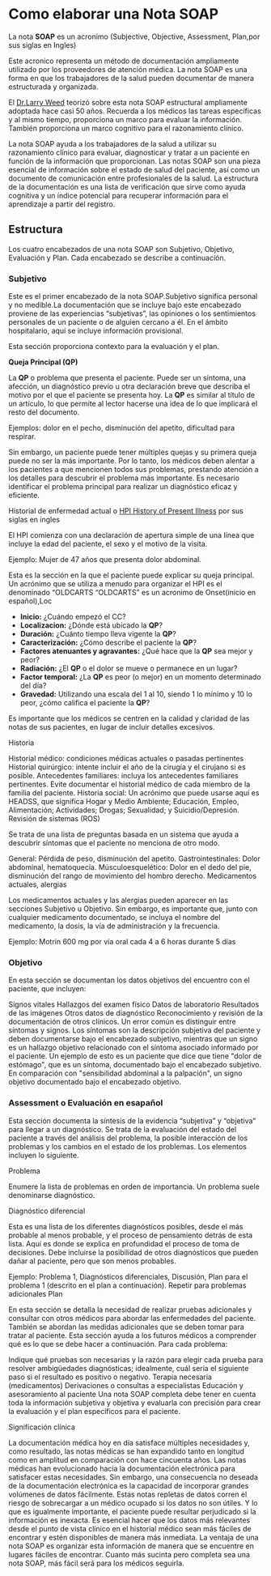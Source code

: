 
# Como elaborar una Nota SOAP

La nota **SOAP** es un acronimo (Subjective, Objective, Assessment, Plan,por sus siglas en Ingles)

Este acronico representa un método de documentación ampliamente utilizado por los proveedores de atención médica. La nota SOAP es una forma en que los trabajadores de la salud pueden documentar de manera estructurada y organizada. 

El [Dr.Larry Weed](https://www.oslerproject.com/post/el-origen-de-la-historia-cl%C3%ADnica-orientada-por-problemas-y-el-m%C3%A9todo-soap) teorizó sobre esta nota SOAP estructural ampliamente adoptada hace casi 50 años. Recuerda a los médicos las tareas específicas y al mismo tiempo, 
proporciona un marco para evaluar la información. También proporciona un marco cognitivo para el razonamiento clínico.

La nota SOAP ayuda a los trabajadores de la salud a utilizar su razonamiento clínico para evaluar, diagnosticar y tratar a un paciente en 
función de la información que proporcionan. Las notas SOAP son una pieza esencial de información sobre el estado de salud del paciente, así 
como un documento de comunicación entre profesionales de la salud. La estructura de la documentación es una lista de verificación que sirve
como ayuda cognitiva y un índice potencial para recuperar información para el aprendizaje a partir del registro.

## Estructura

Los cuatro encabezados de una nota SOAP son Subjetivo, Objetivo, Evaluación y Plan. Cada encabezado se describe a continuación.

### Subjetivo

Este es el primer encabezado de la nota SOAP.Subjetivo significa personal y no medible.La documentación que se incluye bajo este encabezado 
proviene de las experiencias “subjetivas”, las opiniones o los sentimientos personales de un paciente o de alguien cercano a él. En el ámbito hospitalario, aquí se incluye información provisional. 

Esta sección proporciona contexto para la evaluación y el plan.

**Queja Principal (QP)**

La **QP** o problema que presenta el paciente. Puede ser un síntoma, una afección, un diagnóstico previo u otra declaración breve que describa el motivo por el que el paciente se presenta hoy. La **QP** es similar al título de un artículo, lo que permite al lector hacerse una idea de lo que implicará el resto del documento.

Ejemplos: dolor en el pecho, disminución del apetito, dificultad para respirar.

Sin embargo, un paciente puede tener múltiples quejas y su primera queja puede no ser la más importante. Por lo tanto, los médicos deben alentar a los pacientes a que mencionen todos sus problemas, prestando atención a los detalles para descubrir el problema más importante. Es necesario identificar el problema principal para realizar un diagnóstico eficaz y eficiente.

Historial de enfermedad actual o [HPI History of Present Illness](https://meded.ucsd.edu/clinicalmed/history.html) por sus siglas en ingles  



El HPI comienza con una declaración de apertura simple de una línea que incluye la edad del paciente, el sexo y el motivo de la visita.

Ejemplo: Mujer de 47 años que presenta dolor abdominal.

Esta es la sección en la que el paciente puede explicar su queja principal. Un acrónimo que se utiliza a menudo para organizar el HPI es el denominado “OLDCARTS
“OLDCARTS” es un acronimo de Onset(inicio en español),Loc

- **Inicio:** ¿Cuándo empezó el CC?
- **Localizacion:** ¿Dónde está ubicado la  **QP**?
- **Duración:** ¿Cuánto tiempo lleva vigente la **QP**?
- **Caracterización:** ¿Cómo describe el paciente la **QP**?
- **Factores atenuantes y agravantes:** ¿Qué hace que la **QP** sea mejor y peor?
- **Radiación:** ¿El **QP** o el dolor se mueve o permanece en un lugar?
- **Factor temporal:** ¿La **QP** es peor (o mejor) en un momento determinado del día?
- **Gravedad:** Utilizando una escala del 1 al 10, siendo 1 lo mínimo y 10 lo peor, ¿cómo califica el paciente la **QP**?
  
Es importante que los médicos se centren en la calidad y claridad de las notas de sus pacientes, en lugar de incluir detalles excesivos.

Historia

Historial médico: condiciones médicas actuales o pasadas pertinentes
Historial quirúrgico: intente incluir el año de la cirugía y el cirujano si es posible.
Antecedentes familiares: incluya los antecedentes familiares pertinentes. Evite documentar el historial médico de cada miembro de la familia del paciente.
Historia social: Un acrónimo que puede usarse aquí es HEADSS, que significa Hogar y Medio Ambiente; Educación, Empleo, Alimentación; Actividades; Drogas; Sexualidad; y Suicidio/Depresión.
Revisión de sistemas (ROS)

Se trata de una lista de preguntas basada en un sistema que ayuda a descubrir síntomas que el paciente no menciona de otro modo.

General: Pérdida de peso, disminución del apetito.
Gastrointestinales: Dolor abdominal, hematoquecia.
Músculoesquelético: Dolor en el dedo del pie, disminución del rango de movimiento del hombro derecho.
Medicamentos actuales, alergias

Los medicamentos actuales y las alergias pueden aparecer en las secciones Subjetivo u Objetivo. Sin embargo, es importante que, junto con cualquier medicamento documentado, se incluya el nombre del medicamento, la dosis, la vía de administración y la frecuencia. 

Ejemplo: Motrin 600 mg por vía oral cada 4 a 6 horas durante 5 días

### Objetivo

En esta sección se documentan los datos objetivos del encuentro con el paciente, que incluyen:

Signos vitales
Hallazgos del examen físico
Datos de laboratorio
Resultados de las imágenes
Otros datos de diagnóstico
Reconocimiento y revisión de la documentación de otros clínicos.
Un error común es distinguir entre síntomas y signos. Los síntomas son la descripción subjetiva del paciente y deben documentarse bajo el encabezado subjetivo, mientras que un signo es un hallazgo objetivo relacionado con el síntoma asociado informado por el paciente. Un ejemplo de esto es un paciente que dice que tiene "dolor de estómago", que es un síntoma, documentado bajo el encabezado subjetivo. En comparación con "sensibilidad abdominal a la palpación", un signo objetivo documentado bajo el encabezado objetivo.

###  Assessment o Evaluación en esapañol

Esta sección documenta la síntesis de la evidencia “subjetiva” y “objetiva” para llegar a un diagnóstico. Se trata de la evaluación del estado del paciente a través del análisis del problema, la posible interacción de los problemas y los cambios en el estado de los problemas. Los elementos incluyen lo siguiente.

Problema

Enumere la lista de problemas en orden de importancia. Un problema suele denominarse diagnóstico.

Diagnóstico diferencial

Esta es una lista de los diferentes diagnósticos posibles, desde el más probable al menos probable, y el proceso de pensamiento detrás de esta lista. Aquí es donde se explica en profundidad el proceso de toma de decisiones. Debe incluirse la posibilidad de otros diagnósticos que pueden dañar al paciente, pero que son menos probables.

Ejemplo: Problema 1, Diagnósticos diferenciales, Discusión, Plan para el problema 1 (descrito en el plan a continuación). Repetir para problemas adicionales
Plan

En esta sección se detalla la necesidad de realizar pruebas adicionales y consultar con otros médicos para abordar las enfermedades del paciente. También se abordan las medidas adicionales que se deben tomar para tratar al paciente. Esta sección ayuda a los futuros médicos a comprender qué es lo que se debe hacer a continuación. Para cada problema:

Indique qué pruebas son necesarias y la razón para elegir cada prueba para resolver ambigüedades diagnósticas; idealmente, cuál sería el siguiente paso si el resultado es positivo o negativo.
Terapia necesaria (medicamentos)
Derivaciones o consultas a especialistas
Educación y asesoramiento al paciente
Una nota SOAP completa debe tener en cuenta toda la información subjetiva y objetiva y evaluarla con precisión para crear la evaluación y el plan específicos para el paciente.


Significación clínica

La documentación médica hoy en día satisface múltiples necesidades y, como resultado, las notas médicas se han expandido tanto en longitud como en
amplitud en comparación con hace cincuenta años. Las notas médicas han evolucionado hacia la documentación electrónica para satisfacer estas 
necesidades. 
Sin embargo, una consecuencia no deseada de la documentación electrónica es la capacidad de incorporar grandes volúmenes de datos fácilmente.
Estas notas repletas de datos corren el riesgo de sobrecargar a un médico ocupado si los datos no son útiles. Y lo que es igualmente importante,
el paciente puede resultar perjudicado si la información es inexacta.
Es esencial hacer que los datos más relevantes desde el punto de vista clínico en el historial médico sean más fáciles de encontrar y estén 
disponibles de manera más inmediata. La ventaja de una nota SOAP es organizar esta información de manera que se encuentre en lugares fáciles
de encontrar. Cuanto más sucinta pero completa sea una nota SOAP, más fácil será para los médicos seguirla.

